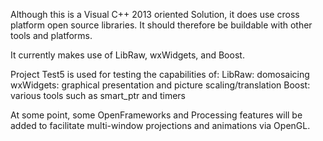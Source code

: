 Although this is a Visual C++ 2013 oriented Solution, 
it does use cross platform open source libraries.  It
should therefore be buildable with other tools and platforms.

It currently makes use of LibRaw, wxWidgets, and Boost.

Project Test5 is used for testing the capabilities of:
  LibRaw:  domosaicing
  wxWidgets:  graphical presentation and picture scaling/translation
  Boost:  various tools such as smart_ptr and timers

At some point, some OpenFrameworks and Processing features will be added 
to facilitate multi-window projections and animations via OpenGL.

